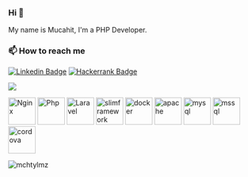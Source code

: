 ### Hi  👋

My name is Mucahit, I'm a PHP Developer.

### 📫 How to reach me

[![Linkedin Badge](https://img.shields.io/badge/linkedin-blue?style=for-the-badge&logo=linkedin)](https://www.linkedin.com/in/mmucahityilmazz/)
[![Hackerrank Badge](https://img.shields.io/badge/hackerrank-orange?style=for-the-badge&logo=hackerrank)](https://www.hackerrank.com/mchtylmz)

![](https://komarev.com/ghpvc/?username=mchtylmz&color=brightgreen&style=flat-square)

<p align="left">
    <img src="https://cdn.jsdelivr.net/gh/devicons/devicon/icons/nginx/nginx-original.svg" alt="Nginx" width="55" height="55"/> 
     <img src="https://cdn.jsdelivr.net/gh/devicons/devicon/icons/php/php-plain.svg" alt="Php" width="55" height="55"/> 
     <img src="https://cdn.jsdelivr.net/gh/devicons/devicon/icons/laravel/laravel-plain.svg" alt="Laravel" width="55" height="55"/> 
     <img src="https://global.discourse-cdn.com/standard14/uploads/slimframework/original/1X/1dfd55d6eaf3d2094a71ca1399db7c23bde8060a.png" alt="slimframework" width="55" height="55"/> 
  <img src="https://cdn.jsdelivr.net/gh/devicons/devicon/icons/docker/docker-original.svg" alt="docker" width="55" height="55"/> 
  <img src="https://cdn.jsdelivr.net/gh/devicons/devicon/icons/apache/apache-original.svg" alt="apache" width="55" height="55"/> 
  <img src="https://cdn.jsdelivr.net/gh/devicons/devicon/icons/mysql/mysql-original.svg" alt="mysql" width="55" height="55"/> 
  <img src="https://cdn.cdnlogo.com/logos/m/21/microsoft-sql-server.svg" alt="mssql" width="55" height="55"/> 
  <img src="https://cordova.apache.org/static/img/cordova_bot.png" alt="cordova" width="55" height="55"/> 
 </p>
 
<p><img align="left" src="https://github-readme-stats.vercel.app/api/top-langs?username=mchtylmz&show_icons=true&locale=en&layout=compact" alt="mchtylmz" /></p>

<br><br>

